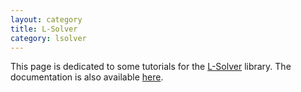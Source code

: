 ```yaml
---
layout: category
title: L-Solver
category: lsolver
---
```


This page is dedicated to some tutorials for the [L-Solver](https://github.com/hlefebvr/l-solver) library. The documentation is also available [here](https://hlefebvr.github.io/l-solver).